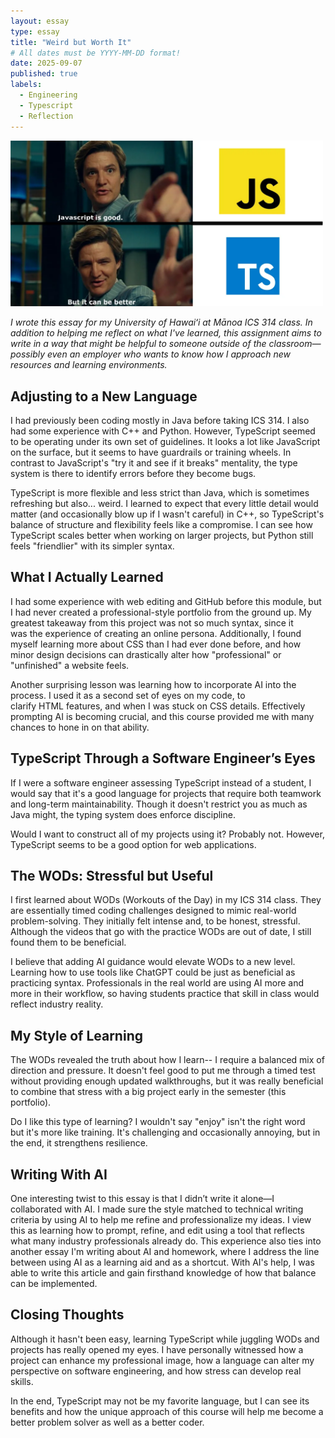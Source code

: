 ```yaml
---
layout: essay
type: essay
title: "Weird but Worth It"
# All dates must be YYYY-MM-DD format!
date: 2025-09-07
published: true
labels:
  - Engineering
  - Typescript
  - Reflection
---
```


<img width="500px" class="rounded float-start pe-4" src="../img/TypeMeme.png">

*I wrote this essay for my University of Hawaiʻi at Mānoa ICS 314 class. In addition to helping me reflect on what I've learned, this assignment aims to write in a way that might be helpful to someone outside of the classroom—possibly even an employer who wants to know how I approach new resources and learning environments.*

## Adjusting to a New Language

I had previously been coding mostly in Java before taking ICS 314. I also had some experience with C++ and Python. However, TypeScript seemed to be operating under its own set of guidelines. It looks a lot like JavaScript on the surface, but it seems to have guardrails or training wheels. In contrast to JavaScript's "try it and see if it breaks" mentality, the type system is there to identify errors before they become bugs.

TypeScript is more flexible and less strict than Java, which is sometimes refreshing but also... weird. I learned to expect that every little detail would matter (and occasionally blow up if I wasn't careful) in C++, so TypeScript's balance of structure and flexibility feels like a compromise. I can see how TypeScript scales better when working on larger projects, but Python still feels "friendlier" with its simpler syntax.

## What I Actually Learned

I had some experience with web editing and GitHub before this module, but I had never created a professional-style portfolio from the ground up. My greatest takeaway from this project was not so much syntax, since it was the experience of creating an online persona. Additionally, I found myself learning more about CSS than I had ever done before, and how minor design decisions can drastically alter how "professional" or "unfinished" a website feels.

Another surprising lesson was learning how to incorporate AI into the process. I used it as a second set of eyes on my code, to clarify HTML features, and when I was stuck on CSS details. Effectively prompting AI is becoming crucial, and this course provided me with many chances to hone in on that ability.

## TypeScript Through a Software Engineer’s Eyes

If I were a software engineer assessing TypeScript instead of a student, I would say that it's a good language for projects that require both teamwork and long-term maintainability. Though it doesn't restrict you as much as Java might, the typing system does enforce discipline. 

Would I want to construct all of my projects using it? Probably not. However, TypeScript seems to be a good option for web applications.

## The WODs: Stressful but Useful

I first learned about WODs (Workouts of the Day) in my ICS 314 class. They are essentially timed coding challenges designed to mimic real-world problem-solving. They initially felt intense and, to be honest, stressful. Although the videos that go with the practice WODs are out of date, I still found them to be beneficial.

I believe that adding AI guidance would elevate WODs to a new level. Learning how to use tools like ChatGPT could be just as beneficial as practicing syntax. Professionals in the real world are using AI more and more in their workflow, so having students practice that skill in class would reflect industry reality.

## My Style of Learning

The WODs revealed the truth about how I learn-- I require a balanced mix of direction and pressure. It doesn't feel good to put me through a timed test without providing enough updated walkthroughs, but it was really beneficial to combine that stress with a big project early in the semester (this portfolio). 

Do I like this type of learning? I wouldn't say "enjoy" isn't the right word but it's more like training. It's challenging and occasionally annoying, but in the end, it strengthens resilience.

## Writing With AI

One interesting twist to this essay is that I didn’t write it alone—I collaborated with AI. I made sure the style matched to technical writing criteria by using AI to help me refine and professionalize my ideas. I view this as learning how to prompt, refine, and edit using a tool that reflects what many industry professionals already do. This experience also ties into another essay I'm writing about AI and homework, where I address the line between using AI as a learning aid and as a shortcut. With AI's help, I was able to write this article and gain firsthand knowledge of how that balance can be implemented.

## Closing Thoughts

Although it hasn't been easy, learning TypeScript while juggling WODs and projects has really opened my eyes. I have personally witnessed how a project can enhance my professional image, how a language can alter my perspective on software engineering, and how stress can develop real skills.

In the end, TypeScript may not be my favorite language, but I can see its benefits and how the unique approach of this course will help me become a better problem solver as well as a better coder.
